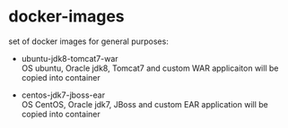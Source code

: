 # docker-images
set of docker images for general purposes:

- ubuntu-jdk8-tomcat7-war<br/>
   OS ubuntu, Oracle jdk8, Tomcat7 and custom WAR applicaiton will be copied into container

- centos-jdk7-jboss-ear <br/>
   OS CentOS, Oracle jdk7, JBoss and custom EAR application will be copied into container
